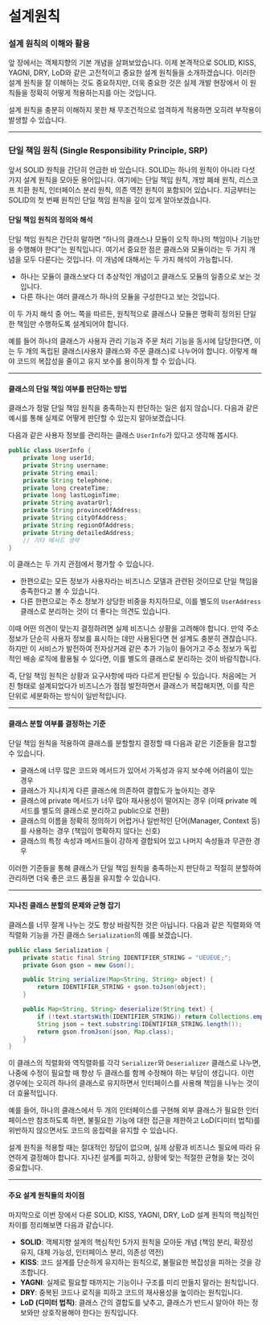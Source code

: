 # 설계원칙

### 설계 원칙의 이해와 활용

앞 장에서는 객체지향의 기본 개념을 살펴보았습니다. 이제 본격적으로 SOLID, KISS, YAGNI, DRY, LoD와 같은 고전적이고 중요한 설계 원칙들을 소개하겠습니다. 이러한 설계 원칙을 잘 이해하는 것도 중요하지만, 더욱 중요한 것은 실제 개발 현장에서 이 원칙들을 정확히 어떻게 적용하는지를 아는 것입니다.&#x20;

설계 원칙을 충분히 이해하지 못한 채 무조건적으로 엄격하게 적용하면 오히려 부작용이 발생할 수 있습니다.&#x20;

***

### 단일 책임 원칙 (Single Responsibility Principle, SRP)

앞서 SOLID 원칙을 간단히 언급한 바 있습니다. SOLID는 하나의 원칙이 아니라 다섯 가지 설계 원칙을 모아둔 용어입니다. 여기에는 단일 책임 원칙, 개방 폐쇄 원칙, 리스코프 치환 원칙, 인터페이스 분리 원칙, 의존 역전 원칙이 포함되어 있습니다. 지금부터는 SOLID의 첫 번째 원칙인 단일 책임 원칙을 깊이 있게 알아보겠습니다.

#### 단일 책임 원칙의 정의와 해석

단일 책임 원칙은 간단히 말하면 “하나의 클래스나 모듈이 오직 하나의 책임이나 기능만을 수행해야 한다”는 원칙입니다. 여기서 중요한 점은 클래스와 모듈이라는 두 가지 개념을 모두 다룬다는 것입니다. 이 개념에 대해서는 두 가지 해석이 가능합니다.

* 하나는 모듈이 클래스보다 더 추상적인 개념이고 클래스도 모듈의 일종으로 보는 것입니다.
* 다른 하나는 여러 클래스가 하나의 모듈을 구성한다고 보는 것입니다.

이 두 가지 해석 중 어느 쪽을 따르든, 원칙적으로 클래스나 모듈은 명확히 정의된 단일한 책임만 수행하도록 설계되어야 합니다.

예를 들어 하나의 클래스가 사용자 관리 기능과 주문 처리 기능을 동시에 담당한다면, 이는 두 개의 독립된 클래스(사용자 클래스와 주문 클래스)로 나누어야 합니다. 이렇게 해야 코드의 복잡성을 줄이고 유지 보수를 용이하게 할 수 있습니다.

***

#### 클래스의 단일 책임 여부를 판단하는 방법

클래스가 정말 단일 책임 원칙을 충족하는지 판단하는 일은 쉽지 않습니다. 다음과 같은 예시를 통해 실제로 어떻게 판단할 수 있는지 알아보겠습니다.

다음과 같은 사용자 정보를 관리하는 클래스 `UserInfo`가 있다고 생각해 봅시다.

```java
public class UserInfo {
    private long userId;
    private String username;
    private String email;
    private String telephone;
    private long createTime;
    private long lastLoginTime;
    private String avatarUrl;
    private String provinceOfAddress;
    private String cityOfAddress;
    private String regionOfAddress;
    private String detailedAddress;
    // 기타 메서드 생략
}
```

이 클래스는 두 가지 관점에서 평가할 수 있습니다.

* 한편으로는 모든 정보가 사용자라는 비즈니스 모델과 관련된 것이므로 단일 책임을 충족한다고 볼 수 있습니다.
* 다른 한편으로는 주소 정보가 상당한 비중을 차지하므로, 이를 별도의 `UserAddress` 클래스로 분리하는 것이 더 좋다는 의견도 있습니다.

이때 어떤 의견이 맞는지 결정하려면 실제 비즈니스 상황을 고려해야 합니다. 만약 주소 정보가 단순히 사용자 정보를 표시하는 데만 사용된다면 현 설계도 충분히 괜찮습니다. 하지만 이 서비스가 발전하여 전자상거래 같은 추가 기능이 들어가고 주소 정보가 독립적인 배송 로직에 활용될 수 있다면, 이를 별도의 클래스로 분리하는 것이 바람직합니다.

즉, 단일 책임 원칙은 상황과 요구사항에 따라 다르게 판단될 수 있습니다. 처음에는 거친 형태로 설계되었다가 비즈니스가 점점 발전하면서 클래스가 복잡해지면, 이를 작은 단위로 세분화하는 방식이 일반적입니다.

***

#### 클래스 분할 여부를 결정하는 기준

단일 책임 원칙을 적용하여 클래스를 분할할지 결정할 때 다음과 같은 기준들을 참고할 수 있습니다.

* 클래스에 너무 많은 코드와 메서드가 있어서 가독성과 유지 보수에 어려움이 있는 경우
* 클래스가 지나치게 다른 클래스에 의존하여 결합도가 높아지는 경우
* 클래스에 private 메서드가 너무 많아 재사용성이 떨어지는 경우 (이때 private 메서드를 별도의 클래스로 분리하고 public으로 전환)
* 클래스의 이름을 정확히 정의하기 어렵거나 일반적인 단어(Manager, Context 등)를 사용하는 경우 (책임이 명확하지 않다는 신호)
* 클래스의 특정 속성과 메서드들이 강하게 결합되어 있고 나머지 속성들과 무관한 경우

이러한 기준들을 통해 클래스가 단일 책임 원칙을 충족하는지 판단하고 적절히 분할하여 관리하면 더욱 좋은 코드 품질을 유지할 수 있습니다.

***

#### 지나친 클래스 분할의 문제와 균형 잡기

클래스를 너무 잘게 나누는 것도 항상 바람직한 것은 아닙니다. 다음과 같은 직렬화와 역직렬화 기능을 가진 클래스 `Serialization`의 예를 보겠습니다.

```java
public class Serialization {
    private static final String IDENTIFIER_STRING = "UEUEUE;";
    private Gson gson = new Gson();

    public String serialize(Map<String, String> object) {
        return IDENTIFIER_STRING + gson.toJson(object);
    }

    public Map<String, String> deserialize(String text) {
        if (!text.startsWith(IDENTIFIER_STRING)) return Collections.emptyMap();
        String json = text.substring(IDENTIFIER_STRING.length());
        return gson.fromJson(json, Map.class);
    }
}
```

이 클래스의 직렬화와 역직렬화를 각각 `Serializer`와 `Deserializer` 클래스로 나누면, 나중에 수정이 필요할 때 항상 두 클래스를 함께 수정해야 하는 부담이 생깁니다. 이런 경우에는 오히려 하나의 클래스로 유지하면서 인터페이스를 사용해 책임을 나누는 것이 더 효율적입니다.

예를 들어, 하나의 클래스에서 두 개의 인터페이스를 구현해 외부 클래스가 필요한 인터페이스만 참조하도록 하면, 불필요한 기능에 대한 접근을 제한하고 LoD(디미터 법칙)를 위반하지 않으면서도 코드의 응집력을 유지할 수 있습니다.

설계 원칙을 적용할 때는 절대적인 정답이 없으며, 실제 상황과 비즈니스 필요에 따라 유연하게 결정해야 합니다. 지나친 설계를 피하고, 상황에 맞는 적절한 균형을 찾는 것이 중요합니다.

***

#### 주요 설계 원칙들의 차이점

마지막으로 이번 장에서 다룬 SOLID, KISS, YAGNI, DRY, LoD 설계 원칙의 핵심적인 차이를 정리해보면 다음과 같습니다.

* **SOLID**: 객체지향 설계의 핵심적인 5가지 원칙을 모아둔 개념 (책임 분리, 확장성 유지, 대체 가능성, 인터페이스 분리, 의존성 역전)
* **KISS**: 코드 설계를 단순하게 유지하는 원칙으로, 불필요한 복잡성을 피하는 것을 강조합니다.
* **YAGNI**: 실제로 필요할 때까지는 기능이나 구조를 미리 만들지 말라는 원칙입니다.
* **DRY**: 중복된 코드나 로직을 피하고 코드의 재사용성을 높이라는 원칙입니다.
* **LoD (디미터 법칙)**: 클래스 간의 결합도를 낮추고, 클래스가 반드시 알아야 하는 정보와만 상호작용해야 한다는 원칙입니다.
